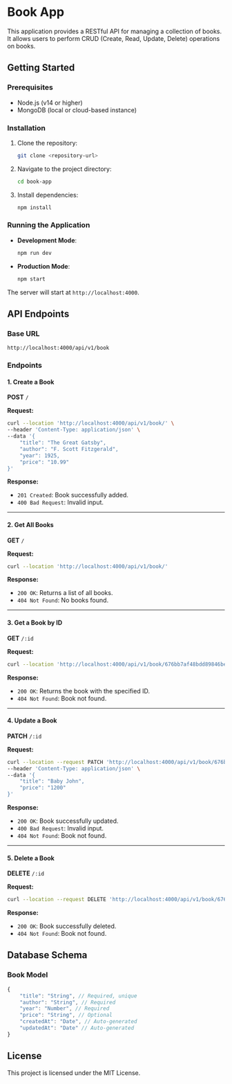 # Book App

This application provides a RESTful API for managing a collection of books. It allows users to perform CRUD (Create, Read, Update, Delete) operations on books.

## Getting Started

### Prerequisites
- Node.js (v14 or higher)
- MongoDB (local or cloud-based instance)

### Installation
1. Clone the repository:
   ```bash
   git clone <repository-url>
   ```
2. Navigate to the project directory:
   ```bash
   cd book-app
   ```
3. Install dependencies:
   ```bash
   npm install
   ```

### Running the Application
- **Development Mode**: 
  ```bash
  npm run dev
  ```
- **Production Mode**:
  ```bash
  npm start
  ```

The server will start at `http://localhost:4000`.

## API Endpoints

### Base URL
`http://localhost:4000/api/v1/book`

### Endpoints

#### 1. Create a Book
**POST** `/`

**Request:**
```bash
curl --location 'http://localhost:4000/api/v1/book/' \
--header 'Content-Type: application/json' \
--data '{
    "title": "The Great Gatsby",
    "author": "F. Scott Fitzgerald",
    "year": 1925,
    "price": "10.99"
}'
```

**Response:**
- `201 Created`: Book successfully added.
- `400 Bad Request`: Invalid input.

---

#### 2. Get All Books
**GET** `/`

**Request:**
```bash
curl --location 'http://localhost:4000/api/v1/book/'
```

**Response:**
- `200 OK`: Returns a list of all books.
- `404 Not Found`: No books found.

---

#### 3. Get a Book by ID
**GET** `/:id`

**Request:**
```bash
curl --location 'http://localhost:4000/api/v1/book/676bb7af48bdd89846be22f3'
```

**Response:**
- `200 OK`: Returns the book with the specified ID.
- `404 Not Found`: Book not found.

---

#### 4. Update a Book
**PATCH** `/:id`

**Request:**
```bash
curl --location --request PATCH 'http://localhost:4000/api/v1/book/676bb7af48bdd89846be22f3' \
--header 'Content-Type: application/json' \
--data '{
    "title": "Baby John",
    "price": "1200"
}'
```

**Response:**
- `200 OK`: Book successfully updated.
- `400 Bad Request`: Invalid input.
- `404 Not Found`: Book not found.

---

#### 5. Delete a Book
**DELETE** `/:id`

**Request:**
```bash
curl --location --request DELETE 'http://localhost:4000/api/v1/book/676bb7af48bdd89846be22f3'
```

**Response:**
- `200 OK`: Book successfully deleted.
- `404 Not Found`: Book not found.

## Database Schema

### Book Model
```javascript
{
    "title": "String", // Required, unique
    "author": "String", // Required
    "year": "Number", // Required
    "price": "String", // Optional
    "createdAt": "Date", // Auto-generated
    "updatedAt": "Date" // Auto-generated
}
```

## License
This project is licensed under the MIT License.
